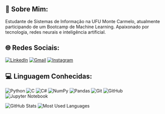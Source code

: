 ## 👋 Sobre Mim:
Estudante de Sistemas de Informação na UFU Monte Carmelo, atualmente participando de um Bootcamp de Machine Learning.
Apaixonado por tecnologia, redes neurais e inteligência artificial.


## 🌐 Redes Sociais:
[![LinkedIn](https://img.shields.io/badge/LinkedIn-%230077B5.svg?logo=linkedin&logoColor=white)](https://www.linkedin.com/in/ronny-gabryel-colatino-de-souza-5758272b8?utm_source=share&utm_campaign=share_via&utm_content=profile&utm_medium=android_app)
[![Gmail](https://img.shields.io/badge/Gmail-D14836?logo=gmail&logoColor=white)](mailto:ronnygabrielcolatino@gmail.com)
[![Instagram](https://img.shields.io/badge/Instagram-%23E4405F.svg?logo=Instagram&logoColor=white)](https://www.instagram.com/ronyn_biel/)

## 💻 Linguagem Conhecidas:
![Python](https://img.shields.io/badge/python-3670A0?style=for-the-badge&logo=python&logoColor=ffdd54) 
![C](https://img.shields.io/badge/c-%2300599C.svg?style=for-the-badge&logo=c&logoColor=white) 
![C#](https://img.shields.io/badge/c%23-%23239120.svg?style=for-the-badge&logo=csharp&logoColor=white) 
![NumPy](https://img.shields.io/badge/numpy-%23013243.svg?style=for-the-badge&logo=numpy&logoColor=white) 
![Pandas](https://img.shields.io/badge/pandas-%23150458.svg?style=for-the-badge&logo=pandas&logoColor=white) 
![Git](https://img.shields.io/badge/git-%23F05033.svg?style=for-the-badge&logo=git&logoColor=white) 
![GitHub](https://img.shields.io/badge/github-%23121011.svg?style=for-the-badge&logo=github&logoColor=white)
![Jupyter Notebook](https://img.shields.io/badge/jupyter-%23FA0F00.svg?style=for-the-badge&logo=jupyter&logoColor=white)

![GitHub Stats](https://github-readme-stats.vercel.app/api?username=RonnyGabryel&show_icons=true&theme=dark) ![Most Used Languages](https://github-readme-stats.vercel.app/api/top-langs/?username=RonnyGabryel&theme=dark&hide_border=false&include_all_commits=true&count_private=false&layout=compact) 
